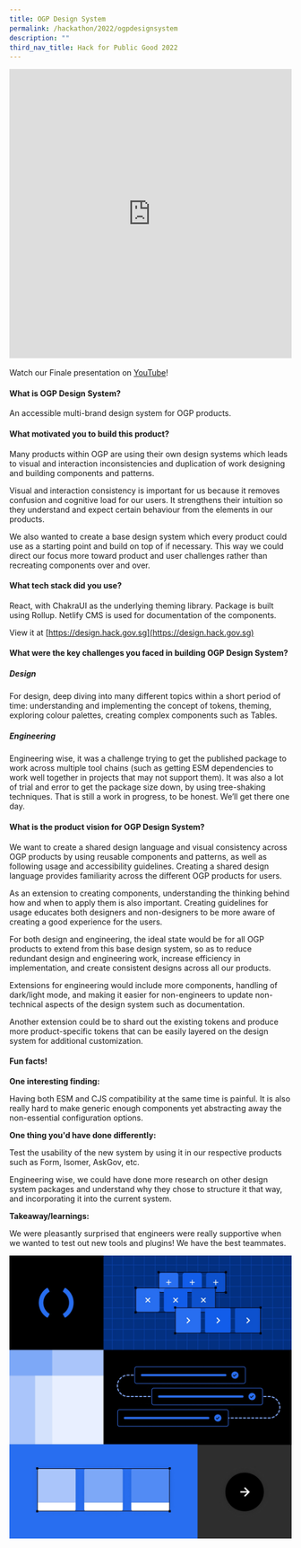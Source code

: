 ```yaml
---
title: OGP Design System
permalink: /hackathon/2022/ogpdesignsystem
description: ""
third_nav_title: Hack for Public Good 2022
---
```

<iframe allowfullscreen="true" height="515" width="100%" frameborder="0" src="https://docs.google.com/presentation/d/e/2PACX-1vRfsDFExNtMg7cqCLWJLaHaJDqW5jmqBxNEOB6gNaROMC-26p5UxsL39nQPJCRXHl9JEMbbWY1FKn1P/embed?start=false&loop=false&delayms=3000" ></iframe>

Watch our Finale presentation on [YouTube](https://youtu.be/Q-2wcTWGrR0)!

#### What is OGP Design System?
An accessible multi-brand design system for OGP products.

#### What motivated you to build this product?
Many products within OGP are using their own design systems which leads to visual and interaction inconsistencies and duplication of work designing and building components and patterns. 

Visual and interaction consistency is important for us because it removes confusion and cognitive load for our users. It strengthens their intuition so they understand and expect certain behaviour from the elements in our products.
 
We also wanted to create a base design system which every product could use as a starting point and build on top of if necessary. This way we could direct our focus more toward product and user challenges rather than recreating components over and over.

#### What tech stack did you use?

React, with ChakraUI as the underlying theming library. Package is built using Rollup. Netlify CMS is used for documentation of the components.

View it at [https://design.hack.gov.sg](https://design.hack.gov.sg)

#### What were the key challenges you faced in building OGP Design System? 

##### Design
For design, deep diving into many different topics within a short period of time: understanding and implementing the concept of tokens, theming, exploring colour palettes, creating complex components such as Tables.
 
##### Engineering
Engineering wise, it was a challenge trying to get the published package to work across multiple tool chains (such as getting ESM dependencies to work well together in projects that may not support them). It was also a lot of trial and error to get the package size down, by using tree-shaking techniques. That is still a work in progress, to be honest. We’ll get there one day.

#### What is the product vision for OGP Design System? 
We want to create a shared design language and visual consistency across OGP products by using reusable components and patterns, as well as following usage and accessibility guidelines. Creating a shared design language provides familiarity across the different OGP products for users.

As an extension to creating components, understanding the thinking behind how and when to apply them is also important. Creating guidelines for usage educates both designers and non-designers to be more aware of creating a good experience for the users.
 
For both design and engineering, the ideal state would be for all OGP products to extend from this base design system, so as to reduce redundant design and engineering work, increase efficiency in implementation, and create consistent designs across all our products.
 
Extensions for engineering would include more components, handling of dark/light mode, and making it easier for non-engineers to update non-technical aspects of the design system such as documentation.
 
Another extension could be to shard out the existing tokens and produce more product-specific tokens that can be easily layered on the design system for additional customization.

#### Fun facts!
**One interesting finding:**

Having both ESM and CJS compatibility at the same time is painful. It is also really hard to make generic enough components yet abstracting away the non-essential configuration options.

**One thing you'd have done differently:**

Test the usability of the new system by using it in our respective products such as Form, Isomer, AskGov, etc.

Engineering wise, we could have done more research on other design system packages and understand why they chose to structure it that way, and incorporating it into the current system.

**Takeaway/learnings:**

We were pleasantly surprised that engineers were really supportive when we wanted to test out new tools and plugins! We have the best teammates.

![CalSG product demo image](/images/ogp-design-system-snapshot.jpeg)